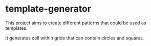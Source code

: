 # template-generator

This project aims to create different patterns that could be used as templates.

It generates cell within grids that can contain circles and squares.
